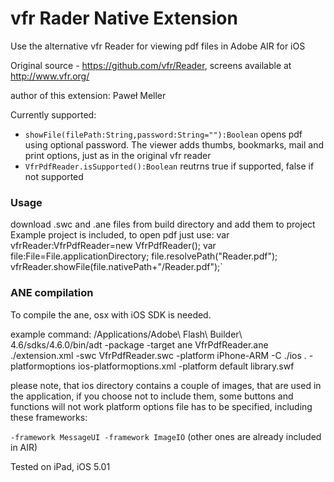 # vfr Rader Native Extension #
Use the alternative vfr Reader for viewing pdf files in Adobe AIR for iOS

Original source - https://github.com/vfr/Reader, screens available at http://www.vfr.org/

author of this extension: Paweł Meller

Currently supported:

* `showFile(filePath:String,password:String=""):Boolean`
opens pdf using optional password. The viewer adds thumbs, bookmarks, mail and print options, just as in the original vfr reader
* `VfrPdfReader.isSupported():Boolean`
reutrns true if supported, false if not supported

### Usage ###
download .swc and .ane files from build directory and add them to project
Example project is included, to open pdf just use:
    var vfrReader:VfrPdfReader=new VfrPdfReader();
    var file:File=File.applicationDirectory;
    file.resolvePath("Reader.pdf");
    vfrReader.showFile(file.nativePath+"/Reader.pdf");`


### ANE compilation ###
To compile the ane, osx with iOS SDK is needed. 

example command:
    /Applications/Adobe\ Flash\ Builder\ 4.6/sdks/4.6.0/bin/adt -package -target ane VfrPdfReader.ane ./extension.xml -swc VfrPdfReader.swc -platform iPhone-ARM -C ./ios . -platformoptions ios-platformoptions.xml -platform default library.swf

please note, that ios directory contains a couple of images, that are used in the application, if you choose not to include them, some buttons and functions will not work
platform options file has to be specified, including these frameworks:

`-framework MessageUI -framework ImageIO` (other ones are already included in AIR)

Tested on iPad, iOS 5.01